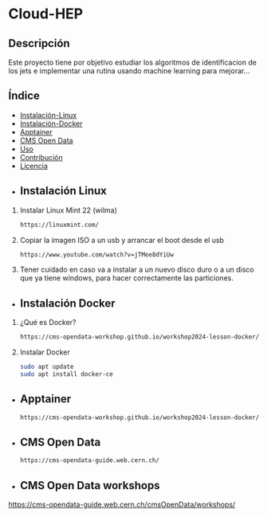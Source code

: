 # Cloud-HEP
## Descripción
Este proyecto tiene por objetivo estudiar los algoritmos de identificacion de los jets e implementar una rutina usando machine learning para mejorar...
## Índice
- [Instalación-Linux](#instalaciónlinux)
- [Instalación-Docker](#instalaciónDocker)
- [Apptainer](#Apptainer)
- [CMS Open Data](#CMSOpenData)
- [Uso](#uso)
- [Contribución](#contribución)
- [Licencia](#licencia)
- ## Instalación Linux
1. Instalar Linux Mint 22 (wilma)
   ```bash
   https://linuxmint.com/
2. Copiar la imagen ISO a un usb y arrancar el boot desde el usb
   ```bash
   https://www.youtube.com/watch?v=jTMee8dYiUw
3. Tener cuidado en caso va a instalar a un nuevo disco duro o a un disco que ya tiene windows, para hacer correctamente las particiones.
- ## Instalación Docker
1. ¿Qué es Docker?
   ```bash
   https://cms-opendata-workshop.github.io/workshop2024-lesson-docker/instructor/introduction.html
3. Instalar Docker
   ```bash
   sudo apt update
   sudo apt install docker-ce
- ## Apptainer
  ```bash
  https://cms-opendata-workshop.github.io/workshop2024-lesson-docker/04-apptainer.html

- ## CMS Open Data
   ```bash
   https://cms-opendata-guide.web.cern.ch/

- ## CMS Open Data workshops
https://cms-opendata-guide.web.cern.ch/cmsOpenData/workshops/
   
